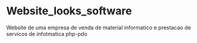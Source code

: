 # Website_looks_software
Website de uma empresa de venda de material informatico e prestacao de servicos de infotmatica php-pdo
